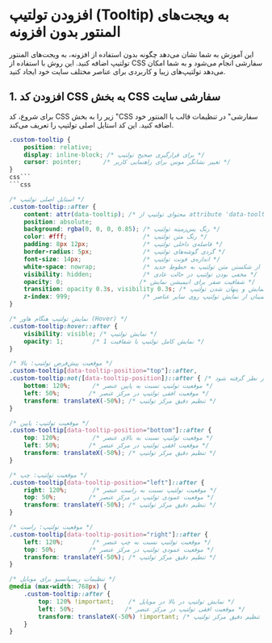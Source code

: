 # افزودن تولتیپ (Tooltip) به ویجت‌های المنتور بدون افزونه

این آموزش به شما نشان می‌دهد چگونه بدون استفاده از افزونه، به ویجت‌های المنتور تولتیپ اضافه کنید. این روش با استفاده از CSS سفارشی انجام می‌شود و به شما امکان می‌دهد تولتیپ‌های زیبا و کاربردی برای عناصر مختلف سایت خود ایجاد کنید.

## 1. افزودن کد CSS به بخش CSS سفارشی سایت

برای شروع، کد CSS زیر را به بخش "CSS سفارشی" در تنظیمات قالب یا المنتور خود اضافه کنید. این کد استایل اصلی تولتیپ را تعریف می‌کند.

```css
.custom-tooltip {
    position: relative;
    display: inline-block; /* برای قرارگیری صحیح تولتیپ */
    cursor: pointer;      /* تغییر نشانگر موس برای راهنمایی کاربر */
}
css```
```css

/* استایل اصلی تولتیپ */
.custom-tooltip::after {
    content: attr(data-tooltip); /* محتوای تولتیپ از attribute 'data-tooltip' گرفته می‌شود */
    position: absolute;
    background: rgba(0, 0, 0, 0.85); /* رنگ پس‌زمینه تولتیپ */
    color: #fff;                     /* رنگ متن تولتیپ */
    padding: 8px 12px;               /* فاصله‌ی داخلی تولتیپ */
    border-radius: 5px;              /* گردی گوشه‌های تولتیپ */
    font-size: 14px;                 /* اندازه‌ی فونت تولتیپ */
    white-space: nowrap;             /* جلوگیری از شکستن متن تولتیپ به خطوط جدید */
    visibility: hidden;              /* مخفی بودن تولتیپ در حالت عادی */
    opacity: 0;                     /* شفافیت صفر برای انیمیشن نمایش */
    transition: opacity 0.3s, visibility 0.3s; /* انیمیشن برای نمایش و پنهان شدن تولتیپ */
    z-index: 999;                    /* اطمینان از نمایش تولتیپ روی سایر عناصر */
}

/* نمایش تولتیپ هنگام هاور (Hover) */
.custom-tooltip:hover::after {
    visibility: visible; /* نمایش تولتیپ */
    opacity: 1;        /* نمایش کامل تولتیپ با شفافیت 1 */
}

/* موقعیت پیش‌فرض تولتیپ: بالا */
.custom-tooltip[data-tooltip-position="top"]::after,
.custom-tooltip:not([data-tooltip-position])::after { /* اگر موقعیت مشخص نشده، بالا در نظر گرفته شود */
    bottom: 120%;      /* موقعیت تولتیپ نسبت به پایین عنصر */
    left: 50%;        /* موقعیت افقی تولتیپ در مرکز عنصر */
    transform: translateX(-50%); /* تنظیم دقیق مرکز تولتیپ */
}

/* موقعیت تولتیپ: پایین */
.custom-tooltip[data-tooltip-position="bottom"]::after {
    top: 120%;         /* موقعیت تولتیپ نسبت به بالای عنصر */
    left: 50%;        /* موقعیت افقی تولتیپ در مرکز عنصر */
    transform: translateX(-50%); /* تنظیم دقیق مرکز تولتیپ */
}

/* موقعیت تولتیپ: چپ */
.custom-tooltip[data-tooltip-position="left"]::after {
    right: 120%;       /* موقعیت تولتیپ نسبت به راست عنصر */
    top: 50%;         /* موقعیت عمودی تولتیپ در مرکز عنصر */
    transform: translateY(-50%); /* تنظیم دقیق مرکز تولتیپ */
}

/* موقعیت تولتیپ: راست */
.custom-tooltip[data-tooltip-position="right"]::after {
    left: 120%;        /* موقعیت تولتیپ نسبت به چپ عنصر */
    top: 50%;         /* موقعیت عمودی تولتیپ در مرکز عنصر */
    transform: translateY(-50%); /* تنظیم دقیق مرکز تولتیپ */
}

/* تنظیمات ریسپانسیو برای موبایل */
@media (max-width: 768px) {
    .custom-tooltip::after {
        top: 120% !important;    /* نمایش تولتیپ در بالا در موبایل */
        left: 50%;              /* موقعیت افقی تولتیپ در مرکز عنصر */
        transform: translateX(-50%) !important; /* تنظیم دقیق مرکز تولتیپ */
    }
}

